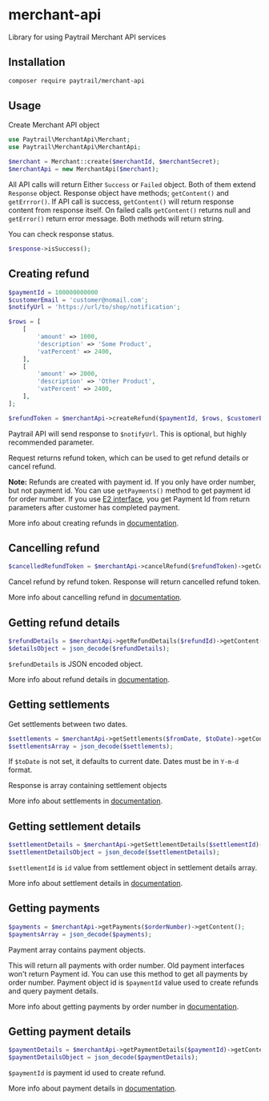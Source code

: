 # merchant-api
Library for using Paytrail Merchant API services

## Installation

```bash
composer require paytrail/merchant-api
```

## Usage
Create Merchant API object

```php
use Paytrail\MerchantApi\Merchant;
use Paytrail\MerchantApi\MerchantApi;

$merchant = Merchant::create($merchantId, $merchantSecret);
$merchantApi = new MerchantApi($merchant);
```

All API calls will return Either `Success` or `Failed` object. Both of them extend `Response` object.
Response object have methods; `getContent()` and `getErrror()`.
If API call is success, `getContent()` will return response content from response itself.
On failed calls `getContent()` returns null and `getError()` return error message.
Both methods will return string.

You can check response status.
```php
$response->isSuccess();
```

## Creating refund

```php
$paymentId = 100000000000
$customerEmail = 'customer@nomail.com';
$notifyUrl = 'https://url/to/shop/notification';

$rows = [
    [
        'amount' => 1000,
        'description' => 'Some Product',
        'vatPercent' => 2400,
    ],
    [
        'amount' => 2000,
        'description' => 'Other Product',
        'vatPercent' => 2400,
    ],
];

$refundToken = $merchantApi->createRefund($paymentId, $rows, $customerEmail, $notifyUrl)->getContent();
```

Paytrail API will send response to `$notifyUrl`. This is optional, but highly recommended parameter.

Request returns refund token, which can be used to get refund details or cancel refund.

**Note:** Refunds are created with payment id. If you only have order number, but not payment id.
You can use `getPayments()` method to get payment id for order number.
If you use [E2 interface](https://docs.paytrail.com/payments/e2-interface/), you get Payment Id from return parameters after customer has completed payment.

More info about creating refunds in [documentation](https://docs.paytrail.com/refunds/create/).

## Cancelling refund

```php
$cancelledRefundToken = $merchantApi->cancelRefund($refundToken)->getContent();
```

Cancel refund by refund token. Response will return cancelled refund token.

More info about cancelling refund in [documentation](https://docs.paytrail.com/refunds/cancel/).

## Getting refund details

```php
$refundDetails = $merchantApi->getRefundDetails($refundId)->getContent();
$detailsObject = json_decode($refundDetails);
```

`$refundDetails` is JSON encoded object.

More info about refund details in [documentation](https://docs.paytrail.com/refunds/details/).

## Getting settlements

Get settlements between two dates.

```php
$settlements = $merchantApi->getSettlements($fromDate, $toDate)->getContent();
$settlementsArray = json_decode($settlements);
```

If `$toDate` is not set, it defaults to current date.
Dates must be in `Y-m-d` format.

Response is array containing settlement objects

More info about settlements in [documentation](https://docs.paytrail.com/settlements/list/).

## Getting settlement details

```php
$settlementDetails = $merchantApi->getSettlementDetails($settlementId)->getContent();
$settlementDetailsObject = json_decode($settlementDetails);
```

`$settlementId` is `id` value from settlement object in settlement details array.

More info about settlement details in [documentation](https://docs.paytrail.com/settlements/querying-settlement-details/).

## Getting payments

```php
$payments = $merchantApi->getPayments($orderNumber)->getContent();
$paymentsArray = json_decode($payments);
```

Payment array contains payment objects.

 This will return all payments with order number. Old payment interfaces won't return Payment id.
 You can use this method to get all payments by order number.
 Payment object id is `$paymentId` value used to create refunds and query payment details.
 
 More info about getting payments by order number in [documentation](https://docs.paytrail.com/settlements/payments-by-order-number/).
 
## Getting payment details

```php
$paymentDetails = $merchantApi->getPaymentDetails($paymentId)->getContent();
$paymentDetailsObject = json_decode($paymentDetails);
```

`$paymentId` is payment id used to create refund.

More info about payment details in [documentation](https://docs.paytrail.com/settlements/payment-details/).